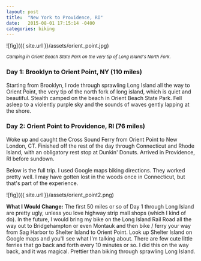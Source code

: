 ```yaml
---
layout: post
title:  "New York to Providence, RI"
date:   2015-08-01 17:15:14 -0400
categories: biking
---
```

![fig]({{ site.url }}/assets/orient_point.jpg)

<sub>*Camping in Orient Beach State Park on the very tip of Long Island's North Fork.*</sub>

### Day 1: Brooklyn to Orient Point, NY (110 miles)

Starting from Brooklyn, I rode through sprawling Long Island all the way to Orient Point, the very tip of the north fork of long island, which is quiet and beautiful. Stealth camped on the beach in Orient Beach State Park. Fell asleep to a violently purple sky and the sounds of waves gently lapping at the shore.

### Day 2: Orient Point to Providence, RI (76 miles)

Woke up and caught the Cross Sound Ferry from Orient Point to New London, CT. Finished off the rest of the day through Connecticut and Rhode Island, with an obligatory rest stop at Dunkin' Donuts. Arrived in Providence, RI before sundown.

Below is the full trip. I used Google maps biking directions. They worked pretty well. I may have gotten lost in the woods once in Connecticut, but that's part of the experience.

![fig]({{ site.url }}/assets/orient_point2.png)

**What I Would Change:** The first 50 miles or so of Day 1 through Long Island are pretty ugly, unless you love highway strip mall shops (which I kind of do). In the future, I would bring my bike on the Long Island Rail Road all the way out to Bridgehampton or even Montauk and then bike / ferry your way from Sag Harbor to Shelter Island to Orient Point. Look up Shelter Island on Google maps and you'll see what I'm talking about. There are few cute little ferries that go back and forth every 10 minutes or so. I did this on the way back, and it was magical. Prettier than biking through sprawling Long Island.


